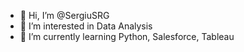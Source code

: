 - 👋 Hi, I’m @SergiuSRG
- 👀 I’m interested in Data Analysis
- 🌱 I’m currently learning Python, Salesforce, Tableau

<!---
SergiuSRG/SergiuSRG is a ✨ special ✨ repository because its `README.md` (this file) appears on your GitHub profile.
You can click the Preview link to take a look at your changes.
--->
